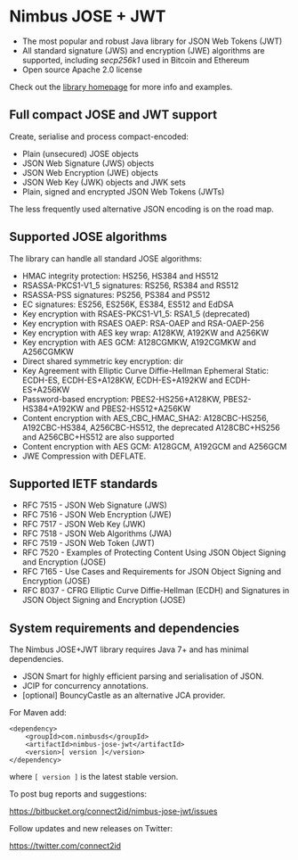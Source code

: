 # Nimbus JOSE + JWT

* The most popular and robust Java library for JSON Web Tokens (JWT)
* All standard signature (JWS) and encryption (JWE) algorithms are supported,
  including *secp256k1* used in Bitcoin and Ethereum
* Open source Apache 2.0 license

Check out the [library homepage](http://connect2id.com/products/nimbus-jose-jwt) 
for more info and examples.


## Full compact JOSE and JWT support

Create, serialise and process compact-encoded:

* Plain (unsecured) JOSE objects
* JSON Web Signature (JWS) objects
* JSON Web Encryption (JWE) objects
* JSON Web Key (JWK) objects and JWK sets
* Plain, signed and encrypted JSON Web Tokens (JWTs)

The less frequently used alternative JSON encoding is on the road map.


## Supported JOSE algorithms

The library can handle all standard JOSE algorithms:

* HMAC integrity protection: HS256, HS384 and HS512
* RSASSA-PKCS1-V1_5 signatures: RS256, RS384 and RS512
* RSASSA-PSS signatures: PS256, PS384 and PS512
* EC signatures: ES256, ES256K, ES384, ES512 and EdDSA
* Key encryption with RSAES-PKCS1-V1_5: RSA1_5 (deprecated)
* Key encryption with RSAES OAEP: RSA-OAEP and RSA-OAEP-256
* Key encryption with AES key wrap: A128KW, A192KW and A256KW
* Key encryption with AES GCM: A128CGMKW, A192CGMKW and A256CGMKW
* Direct shared symmetric key encryption: dir
* Key Agreement with Elliptic Curve Diffie-Hellman Ephemeral Static: ECDH-ES,
  ECDH-ES+A128KW, ECDH-ES+A192KW and ECDH-ES+A256KW
* Password-based encryption: PBES2-HS256+A128KW, PBES2-HS384+A192KW and
  PBES2-HS512+A256KW
* Content encryption with AES_CBC_HMAC_SHA2: A128CBC-HS256, A192CBC-HS384,
  A256CBC-HS512, the deprecated A128CBC+HS256 and A256CBC+HS512 are also
  supported
* Content encryption with AES GCM: A128GCM, A192GCM and A256GCM
* JWE Compression with DEFLATE.


## Supported IETF standards

* RFC 7515 - JSON Web Signature (JWS)
* RFC 7516 - JSON Web Encryption (JWE)
* RFC 7517 - JSON Web Key (JWK)
* RFC 7518 - JSON Web Algorithms (JWA)
* RFC 7519 - JSON Web Token (JWT)
* RFC 7520 - Examples of Protecting Content Using JSON Object Signing and
  Encryption (JOSE)
* RFC 7165 - Use Cases and Requirements for JSON Object Signing and Encryption
  (JOSE)
* RFC 8037 - CFRG Elliptic Curve Diffie-Hellman (ECDH) and Signatures in JSON 
  Object Signing and Encryption (JOSE)


## System requirements and dependencies

The Nimbus JOSE+JWT library requires Java 7+ and has minimal dependencies.

* JSON Smart for highly efficient parsing and serialisation of JSON.
* JCIP for concurrency annotations.
* [optional] BouncyCastle as an alternative JCA provider.


For Maven add:

```
<dependency>
    <groupId>com.nimbusds</groupId>
    <artifactId>nimbus-jose-jwt</artifactId>
    <version>[ version ]</version>
</dependency>
```

where `[ version ]` is the latest stable version.

To post bug reports and suggestions:

<https://bitbucket.org/connect2id/nimbus-jose-jwt/issues>


Follow updates and new releases on Twitter:

<https://twitter.com/connect2id>


